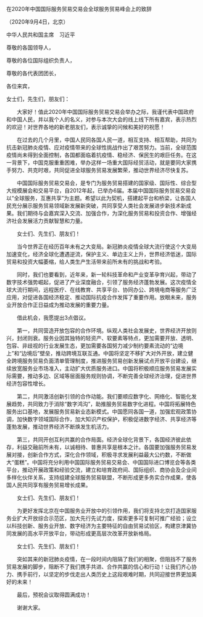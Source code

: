 在2020年中国国际服务贸易交易会全球服务贸易峰会上的致辞

（2020年9月4日，北京）

中华人民共和国主席　习近平

尊敬的各国领导人，

尊敬的各位国际组织负责人，

尊敬的各代表团团长，

各位来宾，

女士们，先生们，朋友们：

　　大家好！值此2020年中国国际服务贸易交易会举办之际，我谨代表中国政府和中国人民，并以我个人的名义，对参与本次大会的线上线下所有嘉宾，表示热烈的欢迎！对世界各地的新老朋友们，表示诚挚的问候和美好的祝愿！

　　在过去的几个月里，中国人民同各国人民一道，相互支持、相互帮助，共同为抗击新冠肺炎疫情、应对疫情带来的全球性挑战作出了艰苦努力。当前，全球范围疫情尚未得到全面控制，各国都面临着抗疫情、稳经济、保民生的艰巨任务。在这一背景下，中国克服重重困难，举办这样一场重大国际经贸活动，就是要同大家携手努力、共克时艰，共同促进全球服务贸易发展繁荣，推动世界经济尽快复苏。

　　中国国际服务贸易交易会，是专门为服务贸易搭建的国家级、国际性、综合型大规模展会和交易平台，自2012年起，已举办6届。本届中国国际服务贸易交易会以“全球服务，互惠共享”为主题。希望以此为契机，搭建起平台和桥梁，让各国人民充分展示服务贸易领域新发展新突破，共同享受人类社会发展进步新技术新成果。我们期待与会嘉宾深入交流、加强合作，为深化服务贸易和投资合作、增强经济社会发展活力贡献智慧和力量。

　　女士们、先生们、朋友们！

　　当今世界正在经历百年未有之大变局。新冠肺炎疫情全球大流行使这个大变局加速变化，经济全球化遭遇逆流，保护主义、单边主义上升，世界经济低迷，国际贸易和投资大幅萎缩，给人类生产生活带来前所未有的挑战和考验。

　　同时，我们也要看到，近年来，新一轮科技革命和产业变革孕育兴起，带动了数字技术强势崛起，促进了产业深度融合，引领了服务经济蓬勃发展。这次疫情全球大流行期间，远程医疗、在线教育、共享平台、协同办公、跨境电商等服务广泛应用，对促进各国经济稳定、推动国际抗疫合作发挥了重要作用。放眼未来，服务业开放合作正日益成为推动发展的重要力量。

　　借此机会，我愿提出3点倡议。

　　第一，共同营造开放包容的合作环境。纵观人类社会发展史，世界经济开放则兴，封闭则衰。服务业因其独特的轻资产、软要素等特点，更加需要开放、透明、包容、非歧视的行业发展生态，更加需要各国努力减少制约要素流动的“边境上”和“边境后”壁垒，推动跨境互联互通。中国将坚定不移扩大对外开放，建立健全跨境服务贸易负面清单管理制度，推进服务贸易创新发展试点开放平台建设，继续放宽服务业市场准入，主动扩大优质服务进口。中国将积极顺应服务贸易发展实际需要，推动多边、区域等层面服务规则协调，不断完善全球经济治理，促进世界经济包容性增长。

　　第二，共同激活创新引领的合作动能。我们要顺应数字化、网络化、智能化发展趋势，共同致力于消除“数字鸿沟”，助推服务贸易数字化进程。中国将拓展特色服务出口基地，发展服务贸易新业态新模式。中国愿同各国一道，加强宏观政策协调，加快数字领域国际合作，加大知识产权保护，积极促进数字经济、共享经济等蓬勃发展，推动世界经济不断焕发生机活力。

　　第三，共同开创互利共赢的合作局面。经济全球化背景下，各国经济彼此依存，利益交融前所未有，以诚相待、普惠共享是根本之计。各国要加强服务贸易发展对接，创新合作方式，深化合作领域，积极寻求发展利益最大公约数，不断做大“蛋糕”。中国将充分利用中国国际服务贸易交易会、中国国际进口博览会等各类平台，推动开展政策和经验交流，建立和培育政府间、国际组织、商协会及企业间多样化伙伴关系，支持组建全球服务贸易联盟，不断形成更多务实合作成果，使各国人民共同享有服务贸易增长成果。

　　女士们、先生们、朋友们！

　　为更好发挥北京在中国服务业开放中的引领作用，我们将支持北京打造国家服务业扩大开放综合示范区，加大先行先试力度，探索更多可复制可推广经验；设立以科技创新、服务业开放、数字经济为主要特征的自由贸易试验区，构建京津冀协同发展的高水平开放平台，带动形成更高层次改革开放新格局。

　　女士们、先生们、朋友们！

　　突如其来的新冠肺炎疫情，在一段时间内阻隔了我们的相聚，但阻挡不了服务贸易发展的脚步，阻断不了我们携手共进、合作共赢的信心和行动！让我们齐心协力、携手前行，以坚定的步伐走出人类历史上这段艰难时期，共同迎接世界更加美好的未来！

　　最后，预祝会议取得圆满成功！

　　谢谢大家。